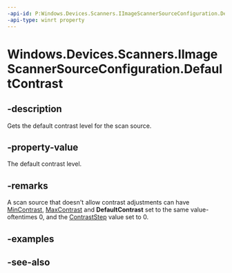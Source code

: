 ----api-id: P:Windows.Devices.Scanners.IImageScannerSourceConfiguration.DefaultContrast
-api-type: winrt property
---<!-- Property syntaxpublic int DefaultContrast { get; }--># Windows.Devices.Scanners.IImageScannerSourceConfiguration.DefaultContrast## -descriptionGets the default contrast level for the scan source.## -property-valueThe default contrast level.## -remarksA scan source that doesn't allow contrast adjustments can have [MinContrast](iimagescannersourceconfiguration_mincontrast.md), [MaxContrast](iimagescannersourceconfiguration_maxcontrast.md) and **DefaultContrast** set to the same value-oftentimes 0, and the [ContrastStep](iimagescannersourceconfiguration_contraststep.md) value set to 0.## -examples## -see-also